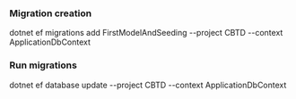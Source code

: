 

### Migration creation
dotnet ef migrations add FirstModelAndSeeding --project CBTD --context ApplicationDbContext

### Run migrations
dotnet ef database update --project CBTD --context ApplicationDbContext
